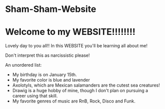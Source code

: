 # Sham-Sham-Website
<head>
  <title>Sham Sham Website</title>
  <style>
    h1}
    color:black;
    text-align:center;
    }
  </style>
</head>
<body>
  <h1>Welcome to my WEBSITE!!!!!!!!</h1>
  <p>Lovely day to you all!! In this WEBSITE you'll be learning all about me!</p>
  <p> Don't interpret this as narcissistic please!</p>
  An unordered list:
  <ul>
    <li>My birthday is on January 15th.</li>
    <li>My favorite color is blue and lavender</li>
    <li>Axolotyls, which are Mexican salamanders are the cutest sea creatures!</li>
    <li>Drawig is a huge hobby of mine, though I don't plan on pursuing a career using that skill.</li>
    <li>My favorite genres of music are RnB, Rock, Disco and Funk.</li>
  </ul>
 </head>
</body>
    
   
